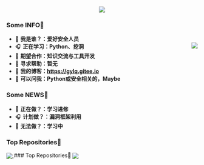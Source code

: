 <h1 align="center">
<img src="https://readme-typing-svg.herokuapp.com?font=ubuntu&color=%23B335F7&size=22&vCenter=true&height=40&lines=Welcome+to+my+home+page+%F0%9F%91%8B;I+guess+you+are+a+hacker+%F0%9F%A4%94;Nice+to+meet+you+%F0%9F%98%9D;Hope+there+is+something+you+need+%F0%9F%8E%81">
</h1>  

### Some INFO👋           
- 🌱 **我是谁？：爱好安全人员**   
- 🎧 **正在学习：Python、挖洞**       <img align="right" src="https://github-readme-stats.vercel.app/api?username=GYLQ&show_icons=true&theme=radical">
- 👯 **期望合作：知识交流与工具开发**  
- 🤔 **寻求帮助：暂无**
- 🍔 **我的博客：https://gylq.gitee.io**          
- 💬 **可以问我：Python或安全相关的，Maybe**
### Some NEWS👋
- 🌱 **正在做？：学习进修**
- 🎧 **计划做？：漏洞框架利用**
- 🤔 **无法做？：学习中**                 

### Top Repositories👋
<a href="https://github.com/GYLQ/CVE-2021-45232-RCE">
  <img align="center" src="https://github-readme-stats.vercel.app/api/pin/?username=GYLQ&repo=CVE-2021-45232-RCE&theme=buefy" />
</a>
### Top Repositories👋
<a href="https://github.com/GYLQ/wechat_bot">
  <img align="center" src="https://github-readme-stats.vercel.app/api/pin/?username=GYLQ&repo=wechat_bot&theme=buefy" />
</a>


